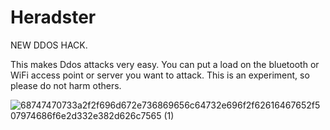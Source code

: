 # Heradster
NEW DDOS HACK.

This makes Ddos attacks very easy. You can put a load on the bluetooth or WiFi access point or server you want to attack. This is an experiment, so please do not harm others.

![68747470733a2f2f696d672e736869656c64732e696f2f62616467652f507974686f6e2d332e382d626c7565 (1)](https://github.com/HamekiPK/Heradster/assets/113810031/dad52cd5-21af-4975-8054-3fb9f124a41e)



